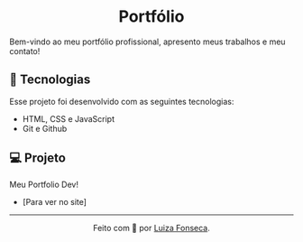 <h1 align="center"> Portfólio</h1>
Bem-vindo ao meu portfólio profissional, apresento meus trabalhos e meu contato!
<br>

## 🚀 Tecnologias

Esse projeto foi desenvolvido com as seguintes tecnologias:

- HTML, CSS e JavaScript
- Git e Github

## 💻 Projeto
Meu Portfolio Dev!
- [Para ver no site]
---

<div align="center">Feito com 💜 por <a href="https://github.com/Lupyeah">Luiza Fonseca</a>.</div>
